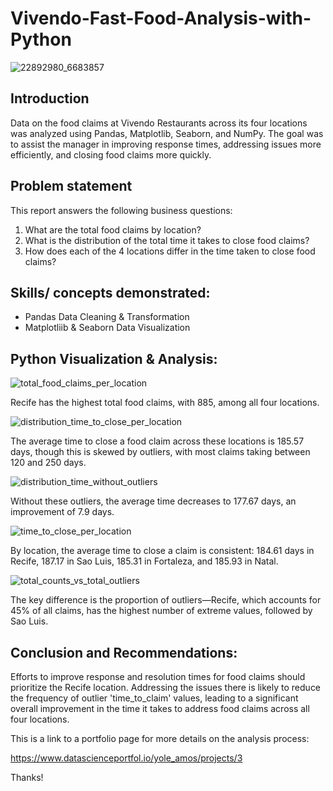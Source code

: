 # Vivendo-Fast-Food-Analysis-with-Python



![22892980_6683857](https://github.com/user-attachments/assets/ea0354a2-5072-40ac-9674-847591f412f0)


## Introduction
Data on the  food claims at Vivendo Restaurants across its four locations was analyzed using Pandas, Matplotlib, Seaborn, and NumPy.
The goal was to assist the manager in improving response times, addressing issues more efficiently, and closing food claims more quickly.


## Problem statement

This report answers the following business questions:

1. What are the total food claims by location?
2. What is the distribution of the total time it takes to close food claims?
3. How does each of the 4 locations differ in the time taken to close food claims?


## Skills/ concepts demonstrated:
- Pandas Data Cleaning & Transformation
- Matplotliib & Seaborn Data Visualization



## Python Visualization & Analysis:
![total_food_claims_per_location](https://github.com/user-attachments/assets/90b87747-23fe-445e-afb9-a072d31e67c7)

Recife has the highest total food claims, with 885, among all four locations.



![distribution_time_to_close_per_location](https://github.com/user-attachments/assets/cda19a87-b043-4343-a19c-5da1fcbf2615)

 The average time to close a food claim across these locations is 185.57 days, though this is skewed by outliers, with most claims taking between 120 and 250 days.
 

![distribution_time_without_outliers](https://github.com/user-attachments/assets/7f6acbf8-0850-4c74-9cdc-869c3712745c)

Without these outliers, the average time decreases to 177.67 days, an improvement of 7.9 days. 


![time_to_close_per_location](https://github.com/user-attachments/assets/fc2b07c0-07d8-4272-8f53-73445d363de3)

By location, the average time to close a claim is consistent: 184.61 days in Recife, 187.17 in Sao Luis, 185.31 in Fortaleza, and 185.93 in Natal.


![total_counts_vs_total_outliers](https://github.com/user-attachments/assets/32eaa577-e940-45fb-8b92-fc6592401b19)

The key difference is the proportion of outliers—Recife, which accounts for 45% of all claims, has the highest number of extreme values, followed by Sao Luis.


## Conclusion and Recommendations:

Efforts to improve response and resolution times for food claims should prioritize the Recife location.
Addressing the issues there is likely to reduce the frequency of outlier 'time_to_claim' values, leading to a significant overall improvement in the time it takes to address food claims across all four locations.

This is a link to a portfolio page for more details on the analysis process:

https://www.datascienceportfol.io/yole_amos/projects/3

Thanks!
